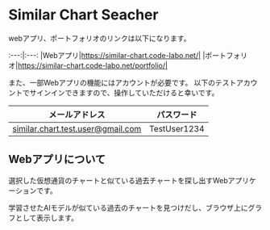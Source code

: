 # Similar Chart Seacher

webアプリ、ポートフォリオのリンクは以下になります。

:---:|:---:
|Webアプリ|https://similar-chart.code-labo.net/|
|ポートフォリオ|https://similar-chart.code-labo.net/portfolio/|

また、一部Webアプリの機能にはアカウントが必要です。
以下のテストアカウントでサインインできますので、操作していただけると幸いです。

|メールアドレス|パスワード|
:---:|:---:
|similar.chart.test.user@gmail.com|TestUser1234|


## Webアプリについて

選択した仮想通貨のチャートと似ている過去チャートを探し出すWebアプリケーションです。

学習させたAIモデルが似ている過去のチャートを見つけだし、ブラウザ上にグラフとして表示します。

